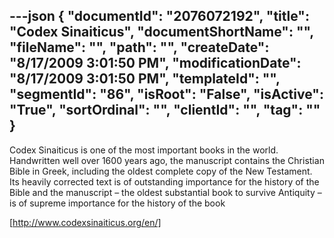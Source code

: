 ---json
{
  "documentId": "2076072192",
  "title": "Codex Sinaiticus",
  "documentShortName": "",
  "fileName": "",
  "path": "",
  "createDate": "8/17/2009 3:01:50 PM",
  "modificationDate": "8/17/2009 3:01:50 PM",
  "templateId": "",
  "segmentId": "86",
  "isRoot": "False",
  "isActive": "True",
  "sortOrdinal": "",
  "clientId": "",
  "tag": ""
}
---

Codex Sinaiticus is one of the most important books in the world. Handwritten well over 1600 years ago, the manuscript contains the Christian Bible in Greek, including the oldest complete copy of the New Testament. Its heavily corrected text is of outstanding importance for the history of the Bible and the manuscript – the oldest substantial book to survive Antiquity – is of supreme importance for the history of the book

[http://www.codexsinaiticus.org/en/]
